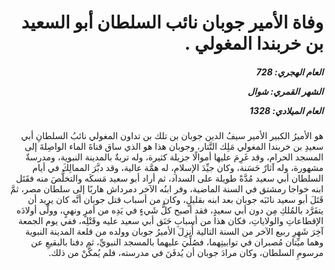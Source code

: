 <h1 dir="rtl">وفاة الأمير جوبان نائب السلطان أبو السعيد بن خربندا المغولي .</h1>

<h5 dir="rtl">العام الهجري:  728

الشهر القمري: شوال

العام الميلادي: 1328</h5>

<p dir="rtl">هو الأميرُ الكبير الأمير سيفُ الدين جوبان بن تلك بن تداون المغولي نائبُ السلطانِ أبي سعيدِ بن خربندا المغولي مَلِك التَّتار، وجوبان هذا هو الذي ساق قناةَ الماء الواصِلةَ إلى المسجد الحرام، وقد غَرِمَ عليها أموالًا جزيلة كثيرة، وله تربةٌ بالمدينة النبوية، ومدرسةٌ مشهورة، وله آثارٌ حَسَنة، وكان جيِّدَ الإسلامِ، له همَّة عالية، وقد دبَّرَ الممالِكَ في أيام السلطان أبي سعيد مُدَّةً طويلة على السداد، ثم أراد أبو سعيد مَسكَه والتخلُّصَ منه فقَتَل ابنه خواجا رمشتق في السنة الماضية، وفر ابنُه الآخر دمرداش هاربًا إلى سلطان مصر، ثمَّ قَتَلَ أبو سعيد نائبَه جوبان بعد ابنه بقليلٍ، وكان من أسباب قتل جوبان أنَّه كان يريد أن يتفَرَّد بالمُلكِ مِن دون أبي سعيدٍ، فقد أصبح كلُّ شَيءٍ في يَدِه من أمرٍ ونهيٍ، وولَّى أولادَه الإقطاعاتِ والولاياتِ، فكان هذا من أسبابِ حَنَق أبي سعيد عليه وقَتْلِه، ففي يوم الجمعة آخِرَ شَهرِ ربيع الآخر من السنة التالية أُنزِلَ الأميرُ جوبان وولده من قلعة المدينة النبوية وهما ميِّتان مُصبران في توابيتِهما، فصُلِّيَ عليهما بالمسجد النبويِّ، ثم دفنا بالبقيعِ عن مرسومِ السلطان، وكان مرادَ جوبان أن يُدفَنَ في مدرسته، فلم يُمكَّنْ من ذلك.</p></br>
